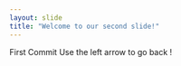 ```yaml
---
layout: slide
title: "Welcome to our second slide!"
---
```

First Commit
Use the left arrow to go back !

